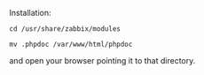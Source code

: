 Installation:

    cd /usr/share/zabbix/modules
    
    mv .phpdoc /var/www/html/phpdoc

and open your browser pointing it to that directory.
